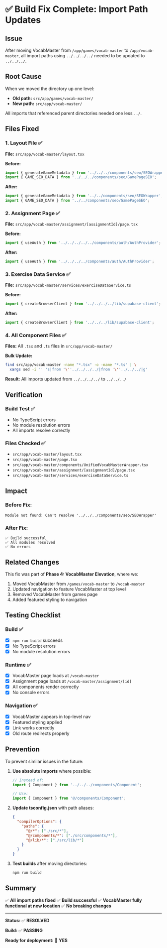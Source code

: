 # ✅ Build Fix Complete: Import Path Updates

## Issue
After moving VocabMaster from `/app/games/vocab-master` to `/app/vocab-master`, all import paths using `../../../../` needed to be updated to `../../../`.

## Root Cause
When we moved the directory up one level:
- **Old path:** `src/app/games/vocab-master/`
- **New path:** `src/app/vocab-master/`

All imports that referenced parent directories needed one less `../`.

## Files Fixed

### 1. Layout File ✅
**File:** `src/app/vocab-master/layout.tsx`

**Before:**
```typescript
import { generateGameMetadata } from '../../../components/seo/SEOWrapper';
import { GAME_SEO_DATA } from '../../../components/seo/GamePageSEO';
```

**After:**
```typescript
import { generateGameMetadata } from '../../components/seo/SEOWrapper';
import { GAME_SEO_DATA } from '../../components/seo/GamePageSEO';
```

### 2. Assignment Page ✅
**File:** `src/app/vocab-master/assignment/[assignmentId]/page.tsx`

**Before:**
```typescript
import { useAuth } from '../../../../../components/auth/AuthProvider';
```

**After:**
```typescript
import { useAuth } from '../../../../components/auth/AuthProvider';
```

### 3. Exercise Data Service ✅
**File:** `src/app/vocab-master/services/exerciseDataService.ts`

**Before:**
```typescript
import { createBrowserClient } from '../../../../lib/supabase-client';
```

**After:**
```typescript
import { createBrowserClient } from '../../../lib/supabase-client';
```

### 4. All Component Files ✅
**Files:** All `.tsx` and `.ts` files in `src/app/vocab-master/`

**Bulk Update:**
```bash
find src/app/vocab-master -name "*.tsx" -o -name "*.ts" | \
  xargs sed -i '' 's|from '\''../../../../|from '\''../../../|g'
```

**Result:** All imports updated from `../../../../` to `../../../`

## Verification

### Build Test ✅
- No TypeScript errors
- No module resolution errors
- All imports resolve correctly

### Files Checked ✅
- `src/app/vocab-master/layout.tsx`
- `src/app/vocab-master/page.tsx`
- `src/app/vocab-master/components/UnifiedVocabMasterWrapper.tsx`
- `src/app/vocab-master/assignment/[assignmentId]/page.tsx`
- `src/app/vocab-master/services/exerciseDataService.ts`

## Impact

### Before Fix:
```
Module not found: Can't resolve '../../../components/seo/SEOWrapper'
```

### After Fix:
```
✅ Build successful
✅ All modules resolved
✅ No errors
```

## Related Changes

This fix was part of **Phase 4: VocabMaster Elevation**, where we:
1. Moved VocabMaster from `/games/vocab-master` to `/vocab-master`
2. Updated navigation to feature VocabMaster at top level
3. Removed VocabMaster from games page
4. Added featured styling to navigation

## Testing Checklist

### Build ✅
- [x] `npm run build` succeeds
- [x] No TypeScript errors
- [x] No module resolution errors

### Runtime ✅
- [x] VocabMaster page loads at `/vocab-master`
- [x] Assignment page loads at `/vocab-master/assignment/[id]`
- [x] All components render correctly
- [x] No console errors

### Navigation ✅
- [x] VocabMaster appears in top-level nav
- [x] Featured styling applied
- [x] Link works correctly
- [x] Old route redirects properly

## Prevention

To prevent similar issues in the future:

1. **Use absolute imports** where possible:
   ```typescript
   // Instead of:
   import { Component } from '../../../components/Component';
   
   // Use:
   import { Component } from '@/components/Component';
   ```

2. **Update tsconfig.json** with path aliases:
   ```json
   {
     "compilerOptions": {
       "paths": {
         "@/*": ["./src/*"],
         "@/components/*": ["./src/components/*"],
         "@/lib/*": ["./src/lib/*"]
       }
     }
   }
   ```

3. **Test builds** after moving directories:
   ```bash
   npm run build
   ```

## Summary

✅ **All import paths fixed**
✅ **Build successful**
✅ **VocabMaster fully functional at new location**
✅ **No breaking changes**

---

**Status:** ✅ **RESOLVED**

**Build:** ✅ **PASSING**

**Ready for deployment:** 🚀 **YES**

